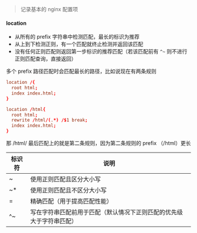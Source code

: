 > 记录基本的 nginx 配置项

#### location

- 从所有的 prefix 字符串中检测匹配，最长的标识为推荐
- 从上到下检测正则，有一个匹配就终止检测并返回该匹配
- 没有任何正则匹配则返回第一步标识的推荐匹配（若该匹配前有 `^~` 则不进行正则匹配查询，直接返回）

多个 prefix 路径匹配时会匹配最长的路径，比如说现在有两条规则

```conf
location /{
  root html;
  index index.html;
}

location /html{
  root html;
  rewrite /html/(.*) /$1 break;
  index index.html;
}
```

那 /html/ 最后匹配上的就是第二条规则，因为第二条规则的 prefix （/html）更长

| 标识符 | 说明                                                                 |
| ------ | -------------------------------------------------------------------- |
| ~      | 使用正则匹配且区分大小写                                             |
| ~\*    | 使用正则匹配且不区分大小写                                           |
| =      | 精确匹配（用于提高匹配性能）                                         |
| ^~     | 写在字符串匹配前用于匹配（默认情况下正则匹配的优先级大于字符串匹配） |
